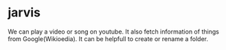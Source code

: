 # jarvis
We can play a video or song on youtube.
It also fetch information of things from Google(Wikioedia).
It  can be helpfull to create or rename a folder.
